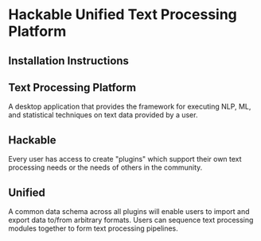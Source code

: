 # Hackable Unified Text Processing Platform

## Installation Instructions

## Text Processing Platform
A desktop application that provides the framework for executing NLP, ML, and statistical techniques on text data provided by a user.

## Hackable
Every user has access to create "plugins" which support their own text processing needs or the needs of others in the community.

## Unified
A common data schema across all plugins will enable users to import and export data to/from arbitrary formats. Users can sequence text processing modules together to form text processing pipelines.